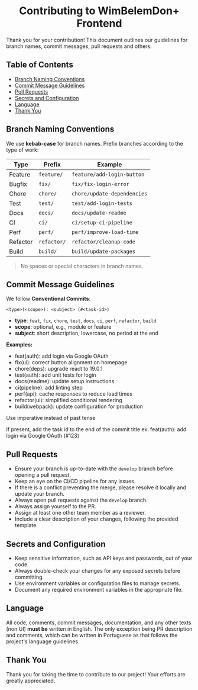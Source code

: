 <h1 style="text-align: center;">Contributing to WimBelemDon+ Frontend</h1>

Thank you for your contribution! This document outlines our guidelines for branch names, commit messages, pull requests and others.

<h2>Table of Contents</h2>

- [Branch Naming Conventions](#branch-naming-conventions)
- [Commit Message Guidelines](#commit-message-guidelines)
- [Pull Requests](#pull-requests)
- [Secrets and Configuration](#secrets-and-configuration)
- [Language](#language)
- [Thank You](#thank-you)

## Branch Naming Conventions

We use **kebab-case** for branch names. Prefix branches according to the type of work:

| Type     | Prefix     | Example                     |
|----------|------------|-----------------------------|
| Feature  | `feature/` | `feature/add-login-button`  |
| Bugfix   | `fix/`     | `fix/fix-login-error`       |
| Chore    | `chore/`   | `chore/update-dependencies` |
| Test     | `test/`    | `test/add-login-tests`      |
| Docs     | `docs/`    | `docs/update-readme`        |
| CI       | `ci/`      | `ci/setup-ci-pipeline`      |
| Perf     | `perf/`    | `perf/improve-load-time`    |
| Refactor | `refactor/`| `refactor/cleanup-code`     |
| Build    | `build/`   | `build/update-packages`     |

> No spaces or special characters in branch names.

## Commit Message Guidelines

We follow **Conventional Commits**:

```
<type>(<scope>): <subject> (#<task-id>)
```

- **type**: `feat`, `fix`, `chore`, `test`, `docs`, `ci`, `perf`, `refactor`, `build`
- **scope**: optional, e.g., module or feature
- **subject**: short description, lowercase, no period at the end

**Examples:**

* feat(auth): add login via Google OAuth
* fix(ui): correct button alignment on homepage
* chore(deps): upgrade react to 19.0.1
* test(auth): add unit tests for login
* docs(readme): update setup instructions
* ci(pipeline): add linting step
* perf(api): cache responses to reduce load times
* refactor(ui): simplified conditional rendering
* build(webpack): update configuration for production

Use imperative instead of past tense

If present, add the task id to the end of the commit title
ex: feat(auth): add login via Google OAuth (#123)

## Pull Requests

- Ensure your branch is up-to-date with the `develop` branch before opening a pull request.
- Keep an eye on the CI/CD pipeline for any issues.
- If there is a conflict preventing the merge, please resolve it locally and update your branch.
- Always open pull requests against the `develop` branch.
- Always assign yourself to the PR.
- Assign at least one other team member as a reviewer.
- Include a clear description of your changes, following the provided template.

## Secrets and Configuration

- Keep sensitive information, such as API keys and passwords, out of your code.
- Always double-check your changes for any exposed secrets before committing.
- Use environment variables or configuration files to manage secrets.
- Document any required environment variables in the appropriate file.

## Language

All code, comments, commit messages, documentation, and any other texts (non UI) **must be** written in English.
The only exception being PR description and comments, which can be written in Portuguese as that follows the project's language guidelines.

## Thank You

Thank you for taking the time to contribute to our project! Your efforts are greatly appreciated.
